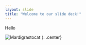 ```yaml
---
layout: slide
title: "Welcome to our slide deck!"
---
```


Hello 

![Mardigrastocat](https://octodex.github.com/images/Mardigrastocat.png)
{: .center}
